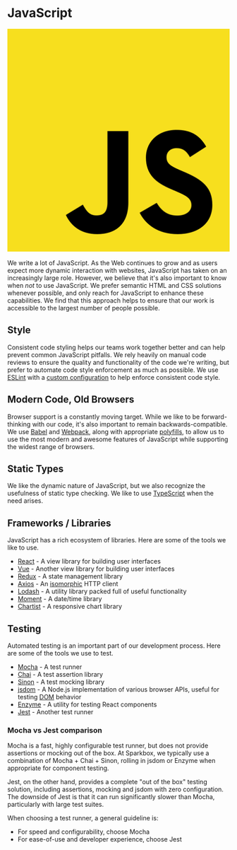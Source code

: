 # JavaScript

[![JS Logo][producti]][product]

We write a lot of JavaScript. As the Web continues to grow and as users expect more dynamic interaction with websites, JavaScript has taken on an increasingly large role. However, we believe that it's also important to know when _not_ to use JavaScript. We prefer semantic HTML and CSS solutions whenever possible, and only reach for JavaScript to enhance these capabilities. We find that this approach helps to ensure that our work is accessible to the largest number of people possible.

## Style

Consistent code styling helps our teams work together better and can help prevent common JavaScript pitfalls. We rely heavily on manual code reviews to ensure the quality and functionality of the code we're writing, but prefer to automate code style enforcement as much as possible.
We use [ESLint][eslint] with a [custom configuration][eslint_config] to help enforce consistent code style.

## Modern Code, Old Browsers

Browser support is a constantly moving target. While we like to be forward-thinking with our code, it's also important to remain backwards-compatible. We use [Babel][babel] and [Webpack][webpack], along with appropriate [polyfills][polyfill], to allow us to use the most modern and awesome features of JavaScript while supporting the widest range of browsers.

## Static Types

We like the dynamic nature of JavaScript, but we also recognize the usefulness of static type checking. We like to use [TypeScript][typescript] when the need arises.

## Frameworks / Libraries

JavaScript has a rich ecosystem of libraries. Here are some of the tools we like to use.

- [React][react] - A view library for building user interfaces
- [Vue][vue] - Another view library for building user interfaces
- [Redux][redux] - A state management library
- [Axios][axios] - An [isomorphic][isomorphic] HTTP client
- [Lodash][lodash] - A utility library packed full of useful functionality
- [Moment][moment] - A date/time library
- [Chartist][chartist] - A responsive chart library

## Testing

Automated testing is an important part of our development process. Here are some of the tools we use to test.

- [Mocha][mocha] - A test runner
- [Chai][chai] - A test assertion library
- [Sinon][sinon] - A test mocking library
- [jsdom][jsdom] - A Node.js implementation of various browser APIs, useful for testing [DOM][dom] behavior
- [Enzyme][enzyme] - A utility for testing React components
- [Jest][jest] - Another test runner

### Mocha vs Jest comparison

Mocha is a fast, highly configurable test runner, but does not provide assertions or mocking out of the box. At Sparkbox, we typically use a combination of Mocha + Chai + Sinon, rolling in jsdom or Enzyme when appropriate for component testing.

Jest, on the other hand, provides a complete "out of the box" testing solution, including assertions, mocking and jsdom with zero configuration. The downside of Jest is that it can run significantly slower than Mocha, particularly with large test suites.

When choosing a test runner, a general guideline is:
- For speed and configurability, choose Mocha
- For ease-of-use and developer experience, choose Jest

[product]: https://developer.mozilla.org/en-US/docs/Web/JavaScript
[producti]: ./js.svg
[eslint]: https://eslint.org/
[es6]: https://exploringjs.com/es6/
[import]: https://developer.mozilla.org/en-US/docs/Web/JavaScript/Reference/Statements/import
[spread]: https://developer.mozilla.org/en-US/docs/Web/JavaScript/Reference/Operators/Spread_syntax
[babel]: https://babeljs.io/
[webpack]: https://webpack.js.org/
[polyfill]: https://developer.mozilla.org/en-US/docs/Glossary/Polyfill
[typescript]: https://www.typescriptlang.org/
[eslint_config]: https://github.com/sparkbox/eslint-config-sparkbox
[react]: https://reactjs.org/
[vue]: https://vuejs.org/
[redux]: https://redux.js.org/
[axios]: https://github.com/axios/axios
[lodash]: https://lodash.com/
[moment]: https://momentjs.com/
[chartist]: https://gionkunz.github.io/chartist-js/
[isomorphic]: https://en.wikipedia.org/wiki/Isomorphic_JavaScript
[mocha]: https://mochajs.org/
[chai]: https://www.chaijs.com/
[sinon]: https://sinonjs.org/
[jsdom]: [https://github.com/jsdom/jsdom]
[enzyme]: [https://airbnb.io/enzyme/]
[jest]: https://jestjs.io/
[dom]: [https://developer.mozilla.org/en-US/docs/Web/API/Document_Object_Model]